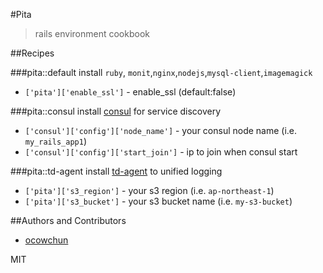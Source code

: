 #Pita
>rails environment cookbook

##Recipes

###pita::default
install `ruby`, `monit`,`nginx`,`nodejs`,`mysql-client`,`imagemagick`
* `['pita']['enable_ssl']` - enable_ssl (default:false)


###pita::consul
install [consul](https://www.consul.io/) for service discovery
* `['consul']['config']['node_name']` - your consul node name (i.e. `my_rails_app1`)
* `['consul']['config']['start_join']` - ip to join when consul start


###pita::td-agent
install [td-agent](https://www.consul.io/) to unified logging

* `['pita']['s3_region']` - your s3 region (i.e. `ap-northeast-1`)
* `['pita']['s3_bucket']` - your s3 bucket name (i.e. `my-s3-bucket`)     




##Authors and Contributors
* [ocowchun](ocowchun@gmail.com)

MIT